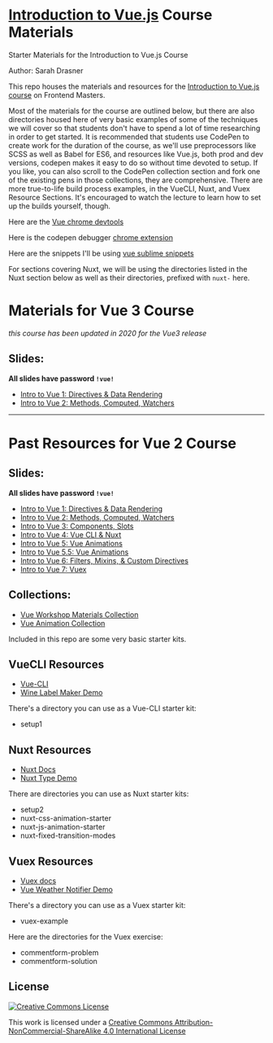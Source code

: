 # [Introduction to Vue.js](https://frontendmasters.com/courses/vue/) Course Materials

Starter Materials for the Introduction to Vue.js Course

Author: Sarah Drasner

This repo houses the materials and resources for the [Introduction to Vue.js course](https://frontendmasters.com/courses/vue/) on Frontend Masters. 

Most of the materials for the course are outlined below, but there are also directories housed here of very basic examples of some of the techniques we will cover so that students don't have to spend a lot of time researching in order to get started. It is recommended that students use CodePen to create work for the duration of the course, as we'll use preprocessors like SCSS as well as Babel for ES6, and resources like Vue.js, both prod and dev versions, codepen makes it easy to do so without time devoted to setup. If you like, you can also scroll to the CodePen collection section and fork one of the existing pens in those collections, they are comprehensive. There are more true-to-life build process examples, in the VueCLI, Nuxt, and Vuex Resource Sections. It's encouraged to watch the lecture to learn how to set up the builds yourself, though.

Here are the [Vue chrome devtools](https://chrome.google.com/webstore/detail/vuejs-devtools/nhdogjmejiglipccpnnnanhbledajbpd?hl=en)

Here is the codepen debugger [chrome extension](https://chrome.google.com/webstore/detail/codopen/agnkphdgffianchpipdbkeaclfbobaak)

Here are the snippets I'll be using [vue sublime snippets](https://github.com/sdras/vue-sublime-snippets)

For sections covering Nuxt, we will be using the directories listed in the Nuxt section below as well as their directories, prefixed with `nuxt-` here.

# Materials for Vue 3 Course
_this course has been updated in 2020 for the Vue3 release_

## Slides:
**All slides have password `!vue!`**

- [Intro to Vue 1: Directives & Data Rendering](https://slides.com/sdrasner/intro-to-vue3-1?token=n3Yja_t9)
- [Intro to Vue 2: Methods, Computed, Watchers](https://slides.com/sdrasner/intro-to-vue3-2?token=jgTfDndR)

---

# Past Resources for Vue 2 Course

## Slides:
**All slides have password `!vue!`**

- [Intro to Vue 1: Directives & Data Rendering](http://slides.com/sdrasner/intro-to-vue-1?token=9-aFNhlX)
- [Intro to Vue 2: Methods, Computed, Watchers](http://slides.com/sdrasner/intro-to-vue-2?token=502n2b7V)
- [Intro to Vue 3: Components, Slots](http://slides.com/sdrasner/intro-to-vue-3?token=LwIVIblm)
- [Intro to Vue 4: Vue CLI & Nuxt](http://slides.com/sdrasner/intro-to-vue-4?token=Xb4oA4YR)
- [Intro to Vue 5: Vue Animations](http://slides.com/sdrasner/intro-to-vue-5?token=5zRhIuNg)
- [Intro to Vue 5.5: Vue Animations](https://slides.com/sdrasner/animating-vue-35/)
- [Intro to Vue 6: Filters, Mixins, & Custom Directives](http://slides.com/sdrasner/intro-to-vue-6?token=fcL8qgTg)
- [Intro to Vue 7: Vuex](http://slides.com/sdrasner/intro-to-vue-7?token=u9qUgRsW)


## Collections:

- [Vue Workshop Materials Collection](https://codepen.io/collection/noYZxW/)
- [Vue Animation Collection](https://codepen.io/collection/XQGkeV/)

Included in this repo are some very basic starter kits.

## VueCLI Resources

- [Vue-CLI](https://github.com/vuejs/vue-cli)
- [Wine Label Maker Demo](https://github.com/sdras/vue-wine-label)

There's a directory you can use as a Vue-CLI starter kit:

- setup1

## Nuxt Resources

- [Nuxt Docs](https://nuxtjs.org/)
- [Nuxt Type Demo](https://github.com/sdras/nuxt-type)

There are directories you can use as Nuxt starter kits:

- setup2
- nuxt-css-animation-starter
- nuxt-js-animation-starter
- nuxt-fixed-transition-modes

## Vuex Resources

- [Vuex docs](https://vuex.vuejs.org/en/)
- [Vue Weather Notifier Demo](https://github.com/sdras/vue-weather-notifier)

There's a directory you can use as a Vuex starter kit:

- vuex-example

Here are the directories for the Vuex exercise:

- commentform-problem
- commentform-solution

## License

[![Creative Commons License](https://i.creativecommons.org/l/by-nc-sa/4.0/88x31.png)](http://creativecommons.org/licenses/by-nc-sa/4.0/)

This work is licensed under a [Creative Commons Attribution-NonCommercial-ShareAlike 4.0 International License](http://creativecommons.org/licenses/by-nc-sa/4.0/)
